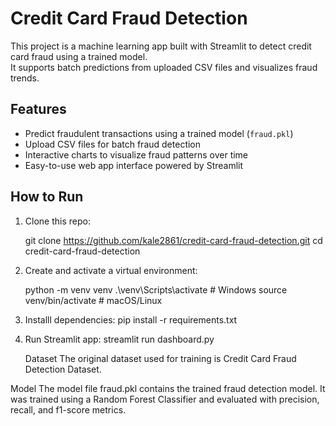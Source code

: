 # Credit Card Fraud Detection

This project is a machine learning app built with Streamlit to detect credit card fraud using a trained model.  
It supports batch predictions from uploaded CSV files and visualizes fraud trends.

## Features

- Predict fraudulent transactions using a trained model (`fraud.pkl`)  
- Upload CSV files for batch fraud detection  
- Interactive charts to visualize fraud patterns over time  
- Easy-to-use web app interface powered by Streamlit

## How to Run

1. Clone this repo:

   git clone https://github.com/kale2861/credit-card-fraud-detection.git
   cd credit-card-fraud-detection

2. Create and activate a virtual environment:

   python -m venv venv
   .\venv\Scripts\activate  # Windows
   source venv/bin/activate # macOS/Linux

3. Installl dependencies:
   pip install -r requirements.txt

4. Run Streamlit app:
   streamlit run dashboard.py

   Dataset
The original dataset used for training is Credit Card Fraud Detection Dataset.

Model
The model file fraud.pkl contains the trained fraud detection model. It was trained using a Random Forest Classifier and evaluated with precision, recall, and f1-score metrics.
   
   
